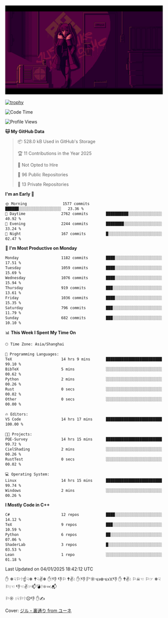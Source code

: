 ![](imgs/main.png)

[![trophy](https://github-profile-trophy.vercel.app/?username=NeilKleistGao&theme=dracula)](https://github.com/ryo-ma/github-profile-trophy)

<!--START_SECTION:waka-->
![Code Time](http://img.shields.io/badge/Code%20Time-1%2C553%20hrs%2039%20mins-blue)

![Profile Views](http://img.shields.io/badge/Profile%20Views-0-blue)

**🐱 My GitHub Data** 

> 📦 528.0 kB Used in GitHub's Storage 
 > 
> 🏆 11 Contributions in the Year 2025
 > 
> 🚫 Not Opted to Hire
 > 
> 📜 96 Public Repositories 
 > 
> 🔑 13 Private Repositories 
 > 
**I'm an Early 🐤** 

```text
🌞 Morning                1577 commits        ██████░░░░░░░░░░░░░░░░░░░   23.36 % 
🌆 Daytime                2762 commits        ██████████░░░░░░░░░░░░░░░   40.92 % 
🌃 Evening                2244 commits        ████████░░░░░░░░░░░░░░░░░   33.24 % 
🌙 Night                  167 commits         █░░░░░░░░░░░░░░░░░░░░░░░░   02.47 % 
```
📅 **I'm Most Productive on Monday** 

```text
Monday                   1182 commits        ████░░░░░░░░░░░░░░░░░░░░░   17.51 % 
Tuesday                  1059 commits        ████░░░░░░░░░░░░░░░░░░░░░   15.69 % 
Wednesday                1076 commits        ████░░░░░░░░░░░░░░░░░░░░░   15.94 % 
Thursday                 919 commits         ███░░░░░░░░░░░░░░░░░░░░░░   13.61 % 
Friday                   1036 commits        ████░░░░░░░░░░░░░░░░░░░░░   15.35 % 
Saturday                 796 commits         ███░░░░░░░░░░░░░░░░░░░░░░   11.79 % 
Sunday                   682 commits         ███░░░░░░░░░░░░░░░░░░░░░░   10.10 % 
```


📊 **This Week I Spent My Time On** 

```text
🕑︎ Time Zone: Asia/Shanghai

💬 Programming Languages: 
TeX                      14 hrs 9 mins       █████████████████████████   99.10 % 
BibTeX                   5 mins              ░░░░░░░░░░░░░░░░░░░░░░░░░   00.62 % 
Python                   2 mins              ░░░░░░░░░░░░░░░░░░░░░░░░░   00.26 % 
Rust                     0 secs              ░░░░░░░░░░░░░░░░░░░░░░░░░   00.02 % 
Other                    0 secs              ░░░░░░░░░░░░░░░░░░░░░░░░░   00.00 % 

🔥 Editors: 
VS Code                  14 hrs 17 mins      █████████████████████████   100.00 % 

🐱‍💻 Projects: 
PQE-Survey               14 hrs 15 mins      █████████████████████████   99.72 % 
CielShading              2 mins              ░░░░░░░░░░░░░░░░░░░░░░░░░   00.26 % 
RustTest                 0 secs              ░░░░░░░░░░░░░░░░░░░░░░░░░   00.02 % 

💻 Operating System: 
Linux                    14 hrs 15 mins      █████████████████████████   99.74 % 
Windows                  2 mins              ░░░░░░░░░░░░░░░░░░░░░░░░░   00.26 % 
```

**I Mostly Code in C++** 

```text
C#                       12 repos            ████░░░░░░░░░░░░░░░░░░░░░   14.12 % 
TeX                      9 repos             ███░░░░░░░░░░░░░░░░░░░░░░   10.59 % 
Python                   6 repos             ██░░░░░░░░░░░░░░░░░░░░░░░   07.06 % 
ShaderLab                3 repos             █░░░░░░░░░░░░░░░░░░░░░░░░   03.53 % 
Lean                     1 repo              ░░░░░░░░░░░░░░░░░░░░░░░░░   01.18 % 
```




 Last Updated on 04/01/2025 18:42:12 UTC
<!--END_SECTION:waka-->

✋ ❄☟⚐🕆☝☟❄ 🕈☟✌❄ ✋🕯👎 👎⚐ 🕈✌💧 ✋🕯👎 🏱☼☜❄☜☠👎 ✋ 🕈✌💧 ⚐☠☜ ⚐☞ ❄☟⚐💧☜ 👎☜✌☞📫💣🕆❄☜💧📬

⚐☼ 💧☟⚐🕆☹👎 ✋✍

Cover: [ジル・裏通り from ユーネ](https://www.pixiv.net/artworks/62127066)
